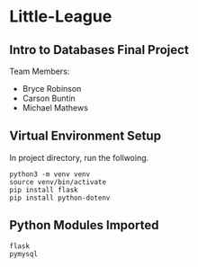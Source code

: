 # Little-League

## Intro to Databases Final Project
Team Members:
- Bryce Robinson
- Carson Buntin
- Michael Mathews

## Virtual Environment Setup
In project directory, run the follwoing.
```
python3 -m venv venv
source venv/bin/activate
pip install flask
pip install python-dotenv
```

## Python Modules Imported
```
flask
pymysql
```
